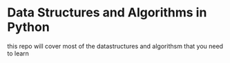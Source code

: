 # Data Structures and Algorithms in Python
 this repo will cover most of the datastructures and algorithsm that you need to learn
